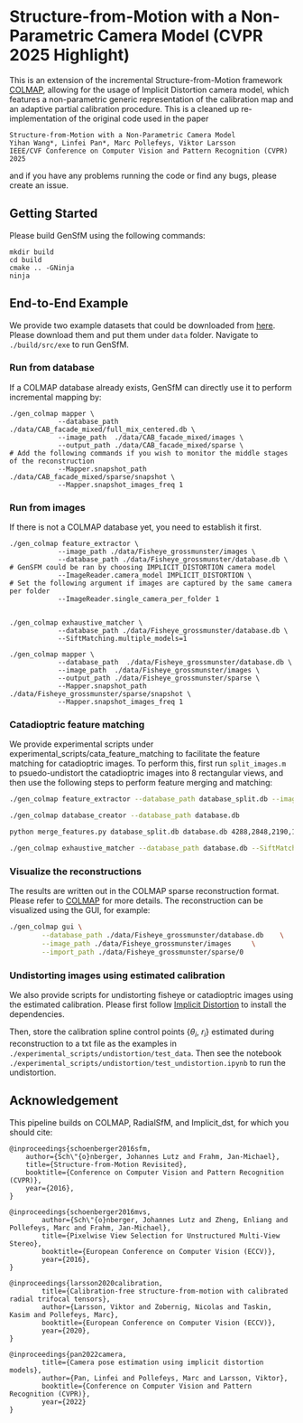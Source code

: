 
Structure-from-Motion with a Non-Parametric Camera Model (CVPR 2025 Highlight)
======
This is an extension of the incremental Structure-from-Motion framework [COLMAP](https://github.com/colmap/colmap), allowing for the usage of Implicit Distortion camera model, which features a non-parametric generic representation of the calibration map and an adaptive partial calibration procedure. This is a cleaned up re-implementation of the original code used in the paper

```
Structure-from-Motion with a Non-Parametric Camera Model
Yihan Wang*, Linfei Pan*, Marc Pollefeys, Viktor Larsson
IEEE/CVF Conference on Computer Vision and Pattern Recognition (CVPR) 2025
```
and if you have any problems running the code or find any bugs, please create an issue.

## Getting Started
Please build GenSfM using the following commands:
```shell
mkdir build
cd build
cmake .. -GNinja
ninja
```
## End-to-End Example
We provide two example datasets that could be downloaded from [here](https://drive.google.com/drive/folders/1ut-anuoDhFHkG3e54uN05fR_g_l20NFb?usp=sharing). Please download them and put them under `data` folder. Navigate to `./build/src/exe` to run GenSfM.
### Run from database
If a COLMAP database already exists, GenSfM can directly use it to perform incremental mapping by: 

```shell
./gen_colmap mapper \
            --database_path  ./data/CAB_facade_mixed/full_mix_centered.db \
            --image_path  ./data/CAB_facade_mixed/images \
            --output_path ./data/CAB_facade_mixed/sparse \
# Add the following commands if you wish to monitor the middle stages of the reconstruction
            --Mapper.snapshot_path ./data/CAB_facade_mixed/sparse/snapshot \
            --Mapper.snapshot_images_freq 1
```
### Run from images
If there is not a COLMAP database yet, you need to establish it first. 

```shell
./gen_colmap feature_extractor \
            --image_path ./data/Fisheye_grossmunster/images \
            --database_path ./data/Fisheye_grossmunster/database.db \ 
# GenSFM could be ran by choosing IMPLICIT_DISTORTION camera model            
            --ImageReader.camera_model IMPLICIT_DISTORTION \
# Set the following argument if images are captured by the same camera per folder
            --ImageReader.single_camera_per_folder 1


./gen_colmap exhaustive_matcher \
            --database_path ./data/Fisheye_grossmunster/database.db \ 
            --SiftMatching.multiple_models=1

./gen_colmap mapper \
            --database_path  ./data/Fisheye_grossmunster/database.db \
            --image_path  ./data/Fisheye_grossmunster/images \
            --output_path ./data/Fisheye_grossmunster/sparse \
            --Mapper.snapshot_path ./data/Fisheye_grossmunster/sparse/snapshot \
            --Mapper.snapshot_images_freq 1
```
### Catadioptric feature matching
We provide experimental scripts under experimental_scripts/cata_feature_matching to facilitate the feature matching for catadioptric images. To perform this, first run `split_images.m` to psuedo-undistort the catadioptric images into 8 rectangular views, and then use the following steps to perform feature merging and matching:
```bash
./gen_colmap feature_extractor --database_path database_split.db --image_path images_split/

./gen_colmap database_creator --database_path database.db

python merge_features.py database_split.db database.db 4288,2848,2190,1463,350,1250,796 # Change to the parameters obtained from `split_images.m`

./gen_colmap exhaustive_matcher --database_path database.db --SiftMatching.multiple_models=1

```
### Visualize the reconstructions
The results are written out in the COLMAP sparse reconstruction format. Please refer to [COLMAP](https://github.com/colmap/colmap) for more details. The reconstruction can be visualized using the GUI, for example:
```bash
./gen_colmap gui \
        --database_path ./data/Fisheye_grossmunster/database.db    \
        --image_path ./data/Fisheye_grossmunster/images     \
        --import_path ./data/Fisheye_grossmunster/sparse/0
```
### Undistorting images using estimated calibration
We also provide scripts for undistorting fisheye or catadioptric images using the estimated calibration. Please first follow [Implicit Distortion](https://github.com/cvg/implicit_dist.git) to install the dependencies. 

Then, store the calibration spline control points {$\theta_i$, $r_i$} estimated during reconstruction to a txt file as the examples in `./experimental_scripts/undistortion/test_data`. Then see the notebook `./experimental_scripts/undistortion/test_undistortion.ipynb` to run the undistortion.

## Acknowledgement
This pipeline builds on COLMAP, RadialSfM, and Implicit_dst, for which you should cite:

    @inproceedings{schoenberger2016sfm,
        author={Sch\"{o}nberger, Johannes Lutz and Frahm, Jan-Michael},
        title={Structure-from-Motion Revisited},
        booktitle={Conference on Computer Vision and Pattern Recognition (CVPR)},
        year={2016},
    }
```
@inproceedings{schoenberger2016mvs,
        author={Sch\"{o}nberger, Johannes Lutz and Zheng, Enliang and Pollefeys, Marc and Frahm, Jan-Michael},
        title={Pixelwise View Selection for Unstructured Multi-View Stereo},
        booktitle={European Conference on Computer Vision (ECCV)},
        year={2016},
}
```
```
@inproceedings{larsson2020calibration,
        title={Calibration-free structure-from-motion with calibrated radial trifocal tensors},
        author={Larsson, Viktor and Zobernig, Nicolas and Taskin, Kasim and Pollefeys, Marc},
        booktitle={European Conference on Computer Vision (ECCV)},
        year={2020},
}
```
```
@inproceedings{pan2022camera,
        title={Camera pose estimation using implicit distortion models},
        author={Pan, Linfei and Pollefeys, Marc and Larsson, Viktor},
        booktitle={Conference on Computer Vision and Pattern Recognition (CVPR)}, 
        year={2022}
}